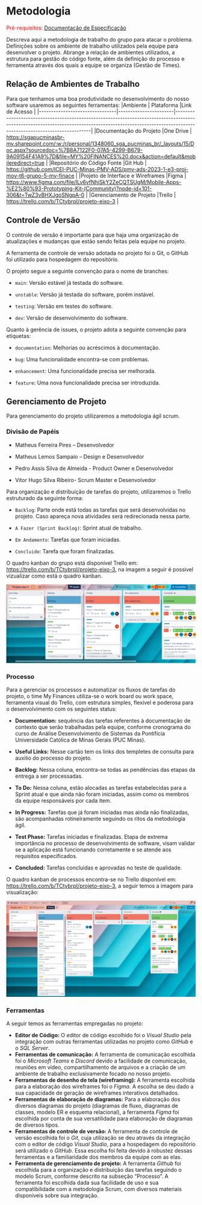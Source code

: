 
# Metodologia

<span style="color:red">Pré-requisitos: <a href="2-Especificação do Projeto.md"> Documentação de Especificação</a></span>

Descreva aqui a metodologia de trabalho do grupo para atacar o problema. Definições sobre os ambiente de trabalho utilizados pela  equipe para desenvolver o projeto. Abrange a relação de ambientes utilizados, a estrutura para gestão do código fonte, além da definição do processo e ferramenta através dos quais a equipe se organiza (Gestão de Times).

## Relação de Ambientes de Trabalho

Para que tenhamos uma boa produtividade no desenvolvimento do nosso software usaremos as seguintes ferramentas:
|Ambiente                        | Plataforma            |Link de Acesso                                           |
|--------------------------------|-----------------------|-------------------------------------------------------------------------------------------------------------------------------------------------------------------------------------------------------|
|Documentação do Projeto           |One Drive              | https://sgapucminasbr-my.sharepoint.com/:w:/r/personal/1348060_sga_pucminas_br/_layouts/15/Doc.aspx?sourcedoc=%7B8A7122F0-07A5-4299-B679-9A09154F41A9%7D&file=MY%20FINANCES%20.docx&action=default&mobileredirect=true |
|Repositório do Código Fonte      |Git Hub                | https://github.com/ICEI-PUC-Minas-PMV-ADS/pmv-ads-2023-1-e3-proj-mov-t6-grupo-5-my-finace |
|Projeto de Interface e Wireframes |Figma                  | https://www.figma.com/file/lLv6vfNhiSkY2ZeCQTSUgM/Mobile-Apps-%E2%80%93-Prototyping-Kit-(Community)?node-id=101-306&t=TwZ3vBHXJgoSNgpA-0 |
|Gerenciamento de Projeto          |Trello             | https://trello.com/b/TCtybrpI/projeto-eixo-3  |

## Controle de Versão
O controle de versão é importante para que haja uma organização de atualizações e mudanças que estão sendo feitas pela equipe no projeto. 

A ferramenta de controle de versão adotada no projeto foi o Git, o GitHub foi utilizado para hospedagem do repositório. 

O projeto segue a seguinte convenção para o nome de branches: 

- `main`: Versão estável já testada do software. 

- `unstable`: Versão já testada do software, porém instável. 

- `testing`: Versão em testes do software. 

- `dev`: Versão de desenvolvimento do software. 

Quanto à gerência de issues, o projeto adota a seguinte convenção para etiquetas: 

- `documentation`: Melhorias ou acréscimos à documentação. 

- `bug`: Uma funcionalidade encontra-se com problemas. 

- `enhancement`: Uma funcionalidade precisa ser melhorada. 

- `feature`: Uma nova funcionalidade precisa ser introduzida. 

## Gerenciamento de Projeto

Para gerenciamento do projeto utilizaremos a metodologia ágil scrum. 

### Divisão de Papéis

- Matheus Ferreira Pires – Desenvolvedor  

- Matheus Lemos Sampaio – Design e Desenvolvedor 

- Pedro Assis Silva de Almeida - Product Owner e Desenvolvedor 

- Vitor Hugo Silva Ribeiro- Scrum Master e Desenvolvedor  

Para organização e distribuição de tarefas do projeto, utilizaremos o Trello estruturado da seguinte forma: 

- `Backlog`: Parte onde está todas as tarefas que será desenvolvidas no projeto. Caso apareça nova atividades será redirecionada nessa parte. 

- `A Fazer (Sprint Backlog)`: Sprint atual de trabalho. 

- `Em Andamento`: Tarefas que foram iniciadas. 

- `Concluido`: Tarefa que foram finalizadas.

O quadro kanban do grupo está disponível Trello em: https://trello.com/b/TCtybrpI/projeto-eixo-3, na imagem a seguir é possivel vizualizar como está o quadro kanban.

![Trello](img/TrelloConfig.png)


### Processo

Para a gerenciar os processos e automatizar os fluxos de tarefas do projeto, o time My Finances utiliza-se o work board ou work space, ferramenta visual do Trello, com estrutura simples, flexível e poderosa para o desenvolvimento com os seguintes status:

- **Documentation:** sequência das tarefas referentes à documentação de contexto que serão trabalhadas pela equipe, conforme cronograma do curso de Análise Desenvolvimento de Sistemas da Pontifícia Universidade Católica de Minas Gerais (PUC Minas).

- **Useful Links:** Nesse cartão tem os links dos templetes de consulta para auxilio do processo do projeto.

- **Backlog:** Nessa coluna, encontra-se todas as pendências das etapas da entrega a ser processadas. 

- **To Do:** Nessa coluna, estão alocadas as tarefas estabelecidas para a Sprint atual e que ainda não foram iniciadas, assim como os membros da equipe responsáveis por cada item.

- **In Progress:** Tarefas que já foram iniciadas mas ainda não finalizadas, são acompanhadas rotineiramente seguindo os ritos da metodologia ágil.

- **Test Phase:** Tarefas iniciadas e finalizadas. Etapa de extrema importância no processo de desenvolvimento de software, visam validar se a aplicação está funcionando corretamente e se atende aos requisitos especificados.

- **Concluded:** Tarefas concluídas e aprovadas no teste de qualidade.

O quadro kanban de processos encontra-se no Trello disponível em: https://trello.com/b/TCtybrpI/projeto-eixo-3, a seguir temos a imagem para visualização:

![Trello](img/03-Trello.jpg)


### Ferramentas

A seguir temos as ferramentas empregadas no projeto: 

- **Editor de Código:** O editor de código escolhido foi o _Visual Studio_ pela integração com outras ferramentas utilizadas no projeto como _GitHub_ e o _SQL Server_.
- **Ferramentas de comunicação:** A ferramenta de comunicação escolhida foi o _Microsoft Teams_ e _Discord_ devido a facilidade de comunicação, reuniões em vídeo, compartilhamento de arquivos e a criação de um ambiente de trabalho exclusivamente focado no nosso projeto.
- **Ferramentas de desenho de tela (wireframing):** A ferramenta escolhida para a elaboração dos wireframes foi o _Figma_. A escolha se deu dado a sua capacidade de geração de wireframes interativos detalhados.
- **Ferramentas de elaboração de diagramas:** Para a elaboração dos diversos diagramas do projeto (diagramas de fluxo, diagramas de classes, modelo ER e esquema relacional), a ferramenta _Figma_ foi escolhida por conta de sua versatilidade para elaboração de diagramas de diversos tipos.
- **Ferramentas de controle de versão:** A ferramenta de controle de versão escolhida foi o _Git_, cuja utilização se deu através da integração com o editor de código _Visual Studio_, para a hospedagem do repositório será utilizado o _GitHub_. Essa escolha foi feita devido à robustez dessas ferramentas e a familiaridade dos membros da equipe com as elas.
- **Ferramenta de gerenciamento de projeto:** A ferramenta _Github_ foi escolhida para a organização e distribuição das tarefas seguindo o modelo Scrum, conforme descrito na subseção “Processo”. A ferramenta foi escolhida dada sua facilidade de uso e sua compatibilidade com a metodologia Scrum, com diversos materiais disponíveis sobre sua integração.   
